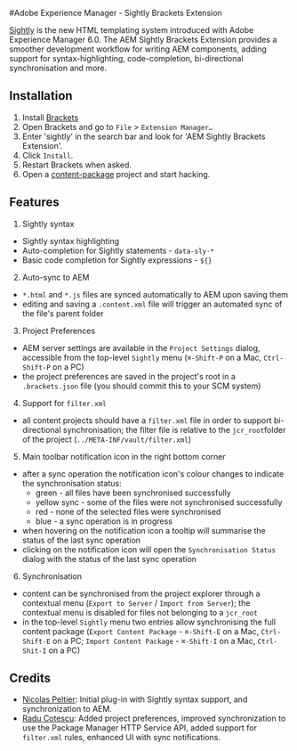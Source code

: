 #Adobe Experience Manager - Sightly Brackets Extension

[Sightly](Sightly|http://docs.adobe.com/content/docs/en/aem/6-0/develop/sightly.html "Sightly") is the new HTML templating system introduced
with Adobe Experience Manager 6.0. The AEM Sightly Brackets Extension provides a smoother development workflow for writing AEM components,
adding support for syntax-highlighting, code-completion, bi-directional synchronisation and
more.

## Installation
1. Install [Brackets](http://brackets.io)
2. Open Brackets and go to `File` > `Extension Manager…`
3. Enter 'sightly' in the search bar and look for 'AEM Sightly Brackets Extension'.
4. Click `Install`.
5. Restart Brackets when asked.
6. Open a [content-package](http://docs.adobe.com/docs/en/aem/6-0/administer/content/package-manager.html "How to Work With Packages")
  project and start hacking.

## Features
1. Sightly syntax
  * Sightly syntax highlighting
  * Auto-completion for Sightly statements - `data-sly-*`
  * Basic code completion for Sightly expressions - `${}`
2. Auto-sync to AEM
  * `*.html` and `*.js` files are synced automatically to AEM upon saving them
  * editing and saving a `.content.xml` file will trigger an automated sync of the file's parent folder
3. Project Preferences
  * AEM server settings are available in the `Project Settings` dialog, accessible from the top-level `Sightly` menu (`⌘-Shift-P` on a Mac,
  `Ctrl-Shift-P` on a PC)
  * the project preferences are saved in the project's root in a `.brackets.json` file (you should commit this to your SCM system)
4. Support for `filter.xml`
  * all content projects should have a `filter.xml` file in order to support bi-directional synchronisation; the filter file is relative to
  the `jcr_root`folder of the project (`../META-INF/vault/filter.xml`)
5. Main toolbar notification icon in the right bottom corner
  * after a sync operation the notification icon's colour changes to indicate the synchronisation status:
    * green - all files have been synchronised successfully
    * yellow sync - some of the files were not synchronised successfully
    * red - none of the selected files were synchronised
    * blue - a sync operation is in progress
  * when hovering on the notification icon a tooltip will summarise the status of the last sync operation
  * clicking on the notification icon will open the `Synchronisation Status` dialog with the status of the last sync operation
6. Synchronisation
  * content can be synchronised from the project explorer through a contextual menu (`Export to Server` / `Import from Server`); the
  contextual menu is disabled for files not belonging to a `jcr_root`
  * in the top-level `Sightly` menu two entries allow synchronising the full content package (`Export Content Package` - `⌘-Shift-E` on a
  Mac, `Ctrl-Shift-E` on a PC; `Import Content Package` - `⌘-Shift-I` on a Mac, `Ctrl-Shit-I` on a PC)

## Credits
* [Nicolas Peltier](https://github.com/nicolasATadobe): Initial plug-in with Sightly syntax support, and synchronization to AEM.
* [Radu Cotescu](raducotescu): Added project preferences, improved synchronization to use the Package Manager HTTP Service API, added support for `filter.xml` rules, enhanced UI with sync notifications.
